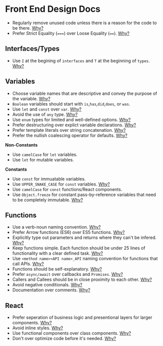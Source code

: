 # Front End Design Docs
* Regularly remove unused code unless there is a reason for the code to be there. [Why?](./Javascript/Unused-Code.md)
* Prefer Strict Equality (`===`) over Loose Equality (`==`). [Why?](./Javascript/Strict-Equals.md)
## Interfaces/Types
  * Use `I` at the begining of `interfaces` and `T` at the beginning of `types`. [Why?](./Javascript/Interfaces/Interface-Naming.md)
## Variables
  * Choose variable names that are descriptive and convey the purpose of the variable. [Why?](./Javascript/Variables/Descriptive-Names.md)
  * `Boolean` variables should start with `is`,`has`,`did`,`does`, or `was`.
  * Use `let` and `const` over `var`. [Why?](./Javascript/Let-Over-Var.md)
  * Avoid the use of `any` type. [Why?](./Javascript/Any-TS.md)
  * Use `enum` types for limited and well-defined options. [Why?](./Javascript/Enums.md)
  * Prefer destructuring over explict variable declarations. [Why?](./Javascript/Variables/Destructoring.md)
  * Prefer template literals over string concatenation. [Why?](./Javascript/Variables/Template-Literals.md)
  * Prefer the nullish coalescing operator for defaults. [Why?](./Javascript/Variables/Nullish.md)

  **Non-Constants**
  * Use `camelCase` for `let` variables.
  * Use `let` for mutable variables.

  **Constants**
  * Use `const` for immuatable variables.
  * Use `UPPER_SNAKE_CASE` for `const` variables. [Why?](./Javascript/Constants/Upper-Snake-Case.md)
  * Use `camelCase` for `const` functions/React components.
  * Use `Object.freeze` for constant pass-by-reference variables that need to be completely immutable. [Why?](./Javascript/Constants/Freezing.md)

## Functions
  * Use a verb-noun naming convention. [Why?](./Javascript/Functions/Noun-Verb.md)
  * Prefer Arrow functions (ES6) over ES5 functions. [Why?](./Javascript/Functions/Arrow-Functions.md)
  * Explicitly type out parameters and returns where they can't be infered. [Why?](./Javascript/Functions/Explict-Parameter-Types.md)
  * Keep functions simple. Each function should be under 25 lines of functionality with a clear defined task. [Why?](./Javascript/Functions/Simple-Functions.md)
  * Use `<method name><API name>_API` naming convention for functions that call APIs. [Why?](./Javascript/Functions/API-Function-Naming.md)
  * Functions should be self-explanatory. [Why?](./Javascript/Functions/Self-Explain.md)
  * Prefer `async/await` over callbacks and `Promises`. [Why?](./Javascript/Functions/Prefer-Async.md)
  * Callers and Callees should be in close proximity to each other. [Why?](./Javascript/Functions/Proximity.md)
  * Avoid negative conditionals. [Why?](./Javascript/Functions/Negative-Conditionals.md)
  * Documentation over comments. [Why?](./Javascript/Functions/Documentation.md)

  ## React
  * Prefer seperation of business logic and presentional layers for larger components. [Why?](./Javascript/React/MVC.md)
  * Avoid inline styles. [Why?](./Javascript/React/Inline-Styles.md)
  * Use functional components over class components. [Why?](./Javascript/React/Functional-Components.md)
  * Don't over optimize code before it's needed. [Why?](./Javascript/React/Premature-Optimization.md)